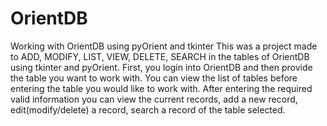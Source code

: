 # OrientDB
Working with OrientDB using pyOrient and tkinter
This was a project made to ADD, MODIFY, LIST, VIEW, DELETE, SEARCH in the tables of OrientDB using tkinter and pyOrient.
First, you login into OrientDB and then provide the table you want to work with. You can view the list of tables before
entering the table you would like to work with. After entering the required valid information you can view the current records,
add a new record, edit(modify/delete) a record, search a record of the table selected.

